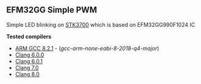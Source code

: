 ## EFM32GG Simple PWM

Simple LED blinking on [STK3700][1] which is based on EFM32GG990F1024 IC

**Tested compilers**

- [ARM GCC 8.2.1][armgcc] - (_gcc-arm-none-eabi-8-2018-q4-major_)
- [Clang 6.0.0][clang]
- [Clang 6.0.1][clang]
- [Clang 7.0][clang]
- [Clang 8.0][clang]

[1]: https://www.silabs.com/products/development-tools/mcu/32-bit/efm32-giant-gecko-starter-kit
[armgcc]: https://developer.arm.com/open-source/gnu-toolchain/gnu-rm/downloads
[clang]: http://releases.llvm.org/
